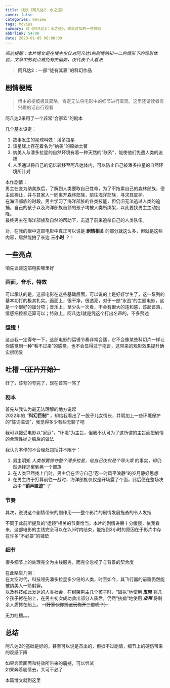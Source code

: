 ```yaml
---
title: 浅谈《阿凡达2：水之道》
cover: false
categories: Review
tags: Movies
summary: 对《阿凡达2：水之道》，观影过后的一些体验
abbrlink: 54708
date: 2023-01-05 00:00:00
---
```


*阅前提醒：本片博文是在博主仅仅对阿凡达1的剧情略知一二的情形下的观影体验，文章中的观点难免有失偏颇，仅代表个人看法*

> **阿凡达2：一部“徒有其表”的科幻作品**

## 剧情梗概

> 博主的梗概极其简略，肯定无法将电影中的细节进行呈现，这里还请读者有兴趣的话自行观看

阿凡达2采用了一个非常“合家欢”的剧本

几个基本设定：  
1. 故事发生的星球叫做：潘多拉星
2. 该星球上存在着名为“纳美”的原始土著
3. 纳美人与潘多拉星的自然环境有着一种天然的“联系”，能使他们免遭人类的追捕
4. 人类通过将自己的记忆转移至阿凡达体内，可以防止自己被潘多拉星的自然环境所针对


本作剧情：  
男主在变为纳美族后，了解到人类要取自己性命，为了不拖累自己的森林部族，便主动禅让，并与其家人一同离开森林部族，前往海洋部族，寻求其庇护。  
在海洋部族的时段，男主学习了海洋部族的各类技能，但仍旧无法逃过人类的追捕，自己的孩子以及海洋部族首领的孩子均被人类所绑架，以此要挟男主主动投降。  
最终男主在海洋部族及自然的帮助下，击退了前来追杀自己的人类队伍。

对，在我的眼中这部电影中真正可以说是 **剧情相关** 的部分就这么多，但就是这些内容，居然能拍了长达 **三小时** ？！

## 一些亮点

咱先谈谈这部电影哪里好

### 画面，音乐，特效

可以承认的是，这部电影在这些基础层面，可以说的上是好好学生了，这一系列的基本功打的极其扎实。画面上，很干净，很透亮，对于一部“水战”的主题电影，这是一个很好的加分项；音乐上，至少头一次看，不会有很大的违和感，该起该落，情感把控都还算可以；特效上，阿凡达1就是凭这个打出名声的，不多赘述

### 运镜！

这点我一定得夸一下，这部电影的运镜节奏非常合适，它不会像某些科幻片一样让你感觉到一种“看不过来”的感觉，也不会显得过于拖沓，这带来的观影效果提升确实很明显

## 吐槽 ~~（正片开始）~~

好了，该夸的夸完了，现在该骂一骂了

### 剧本

首先从我认为最无法理解的地方说起  
2022年的 **“科幻巨制”** ，却给我看出了一股子儿女情长，并肩加上一些环境保护的“陈词滥调”，我觉得多少有些无聊了吧

我可以接受电影以“家庭”，“环境”为主旨，但我不认可为了这所谓的主旨而把剧情的合理性抛之脑后的做法

我认为本作的不合理处包括并不限于：
1. 男主明知 *人类想要掠夺整个潘多拉星，他自己仅仅是个导火索* 的事实，却仍然选择逃窜到另一个部族
2. 在人类已然找上门时，男主仍在坚守自己“忍一时风平浪静”的岁月静好思想
3. 在男主终于打算前往一战时，海洋部族仅仅是开场露了个面，此后便在整场决战中 **“销声匿迹”** 了

### 节奏

其次，说说这个剧情带来的副作用——整个影片的剧情发展拖沓的令人发指

不同于此前所提及的“运镜”相关的节奏恰当，本片的剧情进展十分缓慢，依我看来，这部电影的主线完全可以在2小时内结束，能拖到3小时的原因在于影片中存在许多“不必要”的铺垫

### 细节

很多细节上的处理完全为主线服务，而完全忽视了与背景的契合度

在此略举几例：  
在太空时代，科技领先潘多拉星多少倍的人类，时至如今，其飞行器的前窗仍然能被纳美人一箭射穿。  
以及科技如此发达的人类社会，在绑架男主几个孩子时，“固执”地使用 **皮带** 将几个孩子拷在船上，在男主初次成功救出部分人质后，仍然“执拗”地使用 ***皮带*** 将剩余人质拷在船上。 ~~（好家伙你搁这玩梅开二度呢？）~~

无力吐槽。。。

## 总结

阿凡达2的基础是好的，甚至可以说是杰出的，但抵不过剧情，细节上的硬伤带来的观感下降

如果奔着画面和特效所带来的震撼，可以尝试  
如果奔着剧情去，大可不必了

本篇博文就到这里